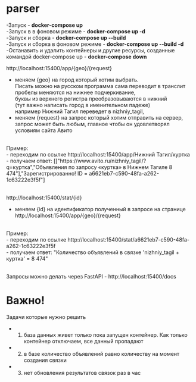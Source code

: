 # parser

-Запуск - <strong>docker-compose up </strong><br>
-Запуск в  в фоновом режиме - <strong>docker-compose up -d </strong><br>
-Запуск и сборка - <strong>docker-compose up --build</strong><br>
-Запуск и сборка в фоновом режиме - <strong>docker-compose up --build -d</strong><br>
-Останавить и удалить контейнеры и другие ресурсы, созданные командой docker-compose up - <strong>docker-compose down</strong><br>

http://localhost:15400/app/{geo}/{request} 
- меняем {geo} на город который хотим выбрать. <br>
Писать можно на русском программа сама переводит в транслит <br>
пробелы меняются на нижнее подчеркивание, <br>
буквы из верхнего регистра преобразовываются в нижний <br>
(тут важно написать город в именительном падеже) <br>
например Нижний Тагил переведет в nizhniy_tagil,<br>
- меняем {request} на запрос который хотим отправить на сервер, запрос может быть любым, главное чтобы он удовлетворял условиям сайта Авито<br>
<br>
Пример:<br>
- переходим по ссылке http://localhost:15400/app/Нижний Тагил/куртка<br>
- получаем ответ: [["https://www.avito.ru/nizhniy_tagil/?q=куртка","Объявления по запросу «куртка» в Нижнем Тагиле 8 474"],"Зарегистрированно! ID = a6621eb7-c590-48fa-a262-1c63222e3f5f"]<br>
<br>

http://localhost:15400/stat/{id}<br>
- меняем {id} на идентификатор полученный в запросе на странице http://localhost:15400/app/{geo}/{request} <br>
<br>
Пример:<br>
- переходим по ссылке http://localhost:15400/stat/a6621eb7-c590-48fa-a262-1c63222e3f5f<br>
- получаем ответ: "Количество объявлений в связке 'nizhniy_tagil + куртка' = 8 474"<br>
<br>

Запросы можно делать через FastAPI - http://localhost:15400/docs <br>

# Важно!
Задачи которые нужно решить

- 1) база данных живет только пока запущен контейнер. Как только контейнер отключаем, все данный пропадают
- 2) в базе количество объявлений равно количеству на момент создания связки
- 3) нет обновления результатов связок раз в час 
